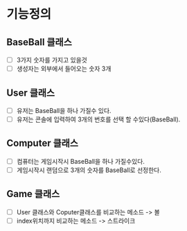 # 기능정의
## BaseBall 클래스
- [ ] 3가지 숫자를 가지고 있을것
- [ ] 생성자는 외부에서 들어오는 숫자 3개
## User 클래스
- [ ] 유저는 BaseBall을 하나 가질수 있다.
- [ ] 유저는 콘솔에 입력하여 3개의 번호를 선택 할 수있다(BaseBall).
## Computer 클래스
- [ ] 컴퓨터는 게임시작시 BaseBall을 하나 가질수있다.
- [ ] 게임시작시 랜덤으로 3개의 숫자를 BaseBall로 선정한다.
## Game 클래스
- [ ] User 클래스와 Coputer클래스를 비교하는 메소드 -> 볼
- [ ] index위치까지 비교하는 메소드 -> 스트라이크